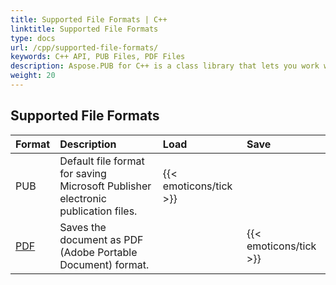 ```yaml
---
title: Supported File Formats | C++
linktitle: Supported File Formats
type: docs
url: /cpp/supported-file-formats/
keywords: C++ API, PUB Files, PDF Files
description: Aspose.PUB for C++ is a class library that lets you work with PUB files as input documents and PDF files as output documents in conversion.
weight: 20
---
```


## **Supported File Formats**

|**Format**|**Description**|**Load**|**Save**|
| :- | :- | :- | :- |
|PUB|Default file format for saving Microsoft Publisher electronic publication files.|{{< emoticons/tick >}}| |
|[PDF](https://wiki.fileformat.com/view/pdf/)|Saves the document as PDF (Adobe Portable Document) format.| |{{< emoticons/tick >}}|

